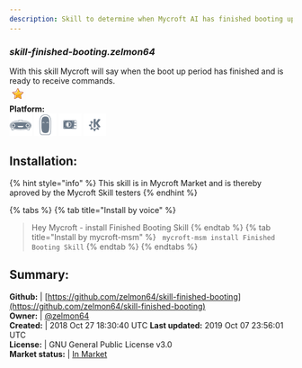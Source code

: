 ```yaml
---
description: Skill to determine when Mycroft AI has finished booting up
---
```


### _skill-finished-booting.zelmon64_  
With this skill Mycroft will say when the boot up period has finished and is ready to receive commands.  
![](../.gitbook/assets/star.png)  
**Platform:**  
 ![Mark I](../.gitbook/assets/mark-1-icon.png)  ![Mark II](../.gitbook/assets/mark-2-icon.png)  ![Picroft](../.gitbook/assets/picroft-icon.png)  ![plasmoid](../.gitbook/assets/kde.png)   
## Installation:  
{% hint style="info" %}
This skill is in Mycroft Market and is thereby aproved by the Mycroft Skill testers
{% endhint %}
    
{% tabs %}
{% tab title="Install by voice" %}
> Hey Mycroft - install Finished Booting Skill
{% endtab %}
  {% tab title="Install by mycroft-msm" %}
``` mycroft-msm install Finished Booting Skill```
{% endtab %}
  {% endtabs %}
    
## Summary:  
**Github:** | [https://github.com/zelmon64/skill-finished-booting](https://github.com/zelmon64/skill-finished-booting)  
**Owner:** | [@zelmon64](https://github.com/zelmon64)  
**Created:** | 2018 Oct 27 18:30:40 UTC  **Last updated:** 2019 Oct 07 23:56:01 UTC  
**License:** | GNU General Public License v3.0  
**Market status:** | [In Market](https://market.mycroft.ai/skill/skill-finished-booting)  
